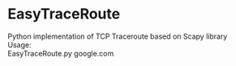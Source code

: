 # EasyTraceRoute

Python implementation of TCP Traceroute based on Scapy library  
Usage:  
EasyTraceRoute.py google.com
